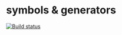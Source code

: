 # symbols & generators
[![Build status](https://ci.appveyor.com/api/projects/status/7tvkg5lkhciy146d?svg=true)](https://ci.appveyor.com/project/AntonChu/symbolgenerator)
